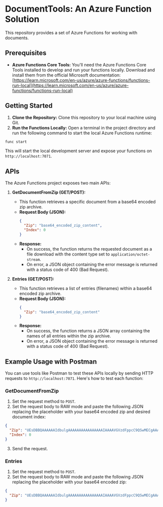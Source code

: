 # DocumentTools: An Azure Function Solution

This repository provides a set of Azure Functions for working with documents. 

## Prerequisites

- **Azure Functions Core Tools:** You'll need the Azure Functions Core Tools installed to develop and run your functions locally. Download and install them from the official Microsoft documentation: [https://learn.microsoft.com/en-us/azure/azure-functions/functions-run-local](https://learn.microsoft.com/en-us/azure/azure-functions/functions-run-local)

## Getting Started

1. **Clone the Repository:** Clone this repository to your local machine using Git.
2. **Run the Functions Locally:** Open a terminal in the project directory and run the following command to start the local Azure Functions runtime:

```bash
func start
```

This will start the local development server and expose your functions on `http://localhost:7071`.

## APIs

The Azure Functions project exposes two main APIs:

1. **GetDocumentFromZip (GET/POST):** 
    * This function retrieves a specific document from a base64 encoded zip archive.
    * **Request Body (JSON):**
        ```json
        {
          "Zip": "base64_encoded_zip_content",
          "Index": 0
        }
        ```
    * **Response:**
        * On success, the function returns the requested document as a file download with the content type set to `application/octet-stream`.
        * On error, a JSON object containing the error message is returned with a status code of 400 (Bad Request).

2. **Entries (GET/POST):** 
    * This function retrieves a list of entries (filenames) within a base64 encoded zip archive.
    * **Request Body (JSON):**
        ```json
        {
          "Zip": "base64_encoded_zip_content"
        }
        ```
    * **Response:**
        * On success, the function returns a JSON array containing the names of all entries within the zip archive.
        * On error, a JSON object containing the error message is returned with a status code of 400 (Bad Request).

## Example Usage with Postman

You can use tools like Postman to test these APIs locally by sending HTTP requests to `http://localhost:7071`. Here's how to test each function:

### GetDocumentFromZip

1. Set the request method to `POST`.
2. Set the request body to RAW mode and paste the following JSON replacing the placeholder with your base64 encoded zip and desired document index:

```json
{
  "Zip": "UEsDBBQAAAAAAIdbulgAAAAAAAAAAAAAAAAIAAAAVGVzdFppcC9QSwMECgAAAAAAilu6WMvQ3WkLAAAACwAAABEAAABUZXN0WmlwL1Rlc3QxLnR4dEkgYW0gdGVzdCAxUEsBAj8AFAAAAAAAh1u6WAAAAAAAAAAAAAAAAAgAJAAAAAAAAAAQAAAAAAAAAFRlc3RaaXAvCgAgAAAAAAABABgAPblVaVev2gE9uVVpV6/aAXB8tV5Xr9oBUEsBAj8ACgAAAAAAilu6WMvQ3WkLAAAACwAAABEAJAAAAAAAAAAgAAAAJgAAAFRlc3RaaXAvVGVzdDEudHh0CgAgAAAAAAABABgAlHI/bVev2gGQN0NtV6/aAanwoWZXr9oBUEsFBgAAAAACAAIAvQAAAGAAAAAAAA==",
  "Index": 0 
}
```

3. Send the request.

### Entries

1. Set the request method to `POST`.
2. Set the request body to RAW mode and paste the following JSON replacing the placeholder with your base64 encoded zip:

```json
{
  "Zip": "UEsDBBQAAAAAAIdbulgAAAAAAAAAAAAAAAAIAAAAVGVzdFppcC9QSwMECgAAAAAAilu6WMvQ3WkLAAAACwAAABEAAABUZXN0WmlwL1Rlc3QxLnR4dEkgYW0gdGVzdCAxUEsBAj8AFAAAAAAAh1u6WAAAAAAAAAAAAAAAAAgAJAAAAAAAAAAQAAAAAAAAAFRlc3RaaXAvCgAgAAAAAAABABgAPblVaVev2gE9uVVpV6/aAXB8tV5Xr9oBUEsBAj8ACgAAAAAAilu6WMvQ3WkLAAAACwAAABEAJAAAAAAAAAAgAAAAJgAAAFRlc3RaaXAvVGVzdDEudHh0CgAgAAAAAAABABgAlHI/bVev2gGQN0NtV6/aAanwoWZXr9oBUEsFBgAAAAACAAIAvQAAAGAAAAAAAA=="
}